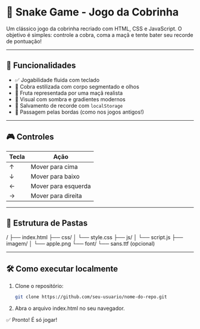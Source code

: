 # 🐍 Snake Game - Jogo da Cobrinha

Um clássico jogo da cobrinha recriado com HTML, CSS e JavaScript. O objetivo é simples: controle a cobra, coma a maçã e tente bater seu recorde de pontuação!

---

## 🚀 Funcionalidades

- ✅ Jogabilidade fluida com teclado
- 🐍 Cobra estilizada com corpo segmentado e olhos
- 🍎 Fruta representada por uma maçã realista
- 🌌 Visual com sombra e gradientes modernos
- 💾 Salvamento de recorde com `localStorage`
- 🔁 Passagem pelas bordas (como nos jogos antigos!)

---

## 🎮 Controles

| Tecla | Ação              |
|-------|-------------------|
| ↑     | Mover para cima   |
| ↓     | Mover para baixo  |
| ←     | Mover para esquerda |
| →     | Mover para direita |

---

## 📁 Estrutura de Pastas

/ ├── index.html ├── css/ │ └── style.css ├── js/ │ └── script.js ├── imagem/ │ └── apple.png └── font/ └── sans.ttf (opcional)


---

## 🛠️ Como executar localmente

1. Clone o repositório:
   ```bash
   git clone https://github.com/seu-usuario/nome-do-repo.git
   
2. Abra o arquivo index.html no seu navegador.

✅ Pronto! É só jogar!
